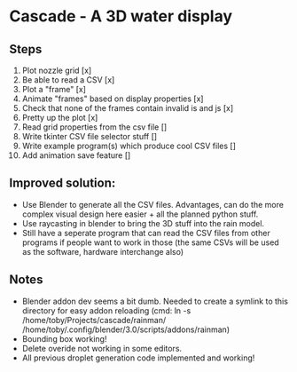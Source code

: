 # Cascade - A 3D water display

## Steps
1. Plot nozzle grid [x]
2. Be able to read a CSV [x]
3. Plot a "frame" [x]
4. Animate "frames" based on display properties [x]
5. Check that none of the frames contain invalid is and js [x]
6. Pretty up the plot [x]
7. Read grid properties from the csv file []
8. Write tkinter CSV file selector stuff []
9. Write example program(s) which produce cool CSV files []
10. Add animation save feature []

## Improved solution:
* Use Blender to generate all the CSV files. Advantages, can do the more complex visual design here easier + all the planned python stuff.
* Use raycasting in blender to bring the 3D stuff into the rain model.
* Still have a seperate program that can read the CSV files from other programs if people want to work in those (the same CSVs will be used as the software, hardware interchange also)

## Notes
* Blender addon dev seems a bit dumb. Needed to create a symlink to this directory for easy addon reloading (cmd: ln -s /home/toby/Projects/cascade/rainman/ /home/toby/.config/blender/3.0/scripts/addons/rainman)
* Bounding box working!
* Delete overide not working in some editors.
* All previous droplet generation code implemented and working!